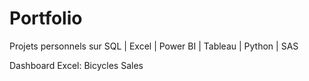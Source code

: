 # Portfolio
Projets personnels sur SQL | Excel | Power BI | Tableau | Python | SAS

Dashboard Excel: Bicycles Sales
